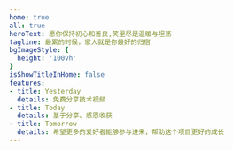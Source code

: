 ```yaml
---
home: true
all: true
heroText: 愿你保持初心和善良,笑里尽是温暖与坦荡
tagline: 最累的时候，家人就是你最好的归宿
bgImageStyle: {
  height: '100vh'
}
isShowTitleInHome: false
features:
- title: Yesterday
  details: 免费分享技术视频
- title: Today
  details: 基于分享、感恩收获
- title: Tomorrow
  details: 希望更多的爱好者能够参与进来，帮助这个项目更好的成长
---
```

